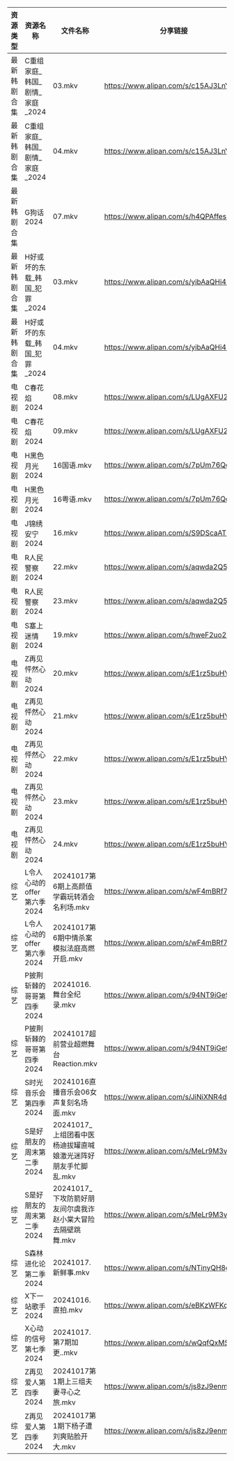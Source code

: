 | 资源类型   | 资源名称                | 文件名称                                  | 分享链接                                 | 更新时间                |
| ------ | ------------------- | ------------------------------------- | ------------------------------------ | ------------------- |
| 最新韩剧合集 | C重组家庭_韩国_剧情_家庭_2024 | 03.mkv                                | https://www.alipan.com/s/c15AJ3LnYiE | 2024-10-17 00:05:20 |
| 最新韩剧合集 | C重组家庭_韩国_剧情_家庭_2024 | 04.mkv                                | https://www.alipan.com/s/c15AJ3LnYiE | 2024-10-17 00:05:19 |
| 最新韩剧合集 | G狗话2024             | 07.mkv                                | https://www.alipan.com/s/h4QPAffesJn | 2024-10-17 12:05:27 |
| 最新韩剧合集 | H好或坏的东载_韩国_犯罪_2024  | 03.mkv                                | https://www.alipan.com/s/yibAaQHi4z2 | 2024-10-17 12:05:29 |
| 最新韩剧合集 | H好或坏的东载_韩国_犯罪_2024  | 04.mkv                                | https://www.alipan.com/s/yibAaQHi4z2 | 2024-10-17 12:05:29 |
| 电视剧    | C春花焰2024            | 08.mkv                                | https://www.alipan.com/s/LUgAXFU2qtc | 2024-10-17 14:05:13 |
| 电视剧    | C春花焰2024            | 09.mkv                                | https://www.alipan.com/s/LUgAXFU2qtc | 2024-10-17 14:05:13 |
| 电视剧    | H黑色月光2024           | 16国语.mkv                              | https://www.alipan.com/s/7pUm76Qoqso | 2024-10-17 14:05:34 |
| 电视剧    | H黑色月光2024           | 16粤语.mkv                              | https://www.alipan.com/s/7pUm76Qoqso | 2024-10-17 14:05:34 |
| 电视剧    | J锦绣安宁2024           | 16.mkv                                | https://www.alipan.com/s/S9DScaATSGS | 2024-10-17 19:05:33 |
| 电视剧    | R人民警察2024           | 22.mkv                                | https://www.alipan.com/s/aqwda2Q5cW8 | 2024-10-17 20:05:59 |
| 电视剧    | R人民警察2024           | 23.mkv                                | https://www.alipan.com/s/aqwda2Q5cW8 | 2024-10-17 20:05:58 |
| 电视剧    | S塞上迷情2024           | 19.mkv                                | https://www.alipan.com/s/hweF2uo2WDH | 2024-10-17 14:06:04 |
| 电视剧    | Z再见怦然心动2024         | 20.mkv                                | https://www.alipan.com/s/E1rz5buHYSs | 2024-10-17 19:06:20 |
| 电视剧    | Z再见怦然心动2024         | 21.mkv                                | https://www.alipan.com/s/E1rz5buHYSs | 2024-10-17 19:06:20 |
| 电视剧    | Z再见怦然心动2024         | 22.mkv                                | https://www.alipan.com/s/E1rz5buHYSs | 2024-10-17 19:06:19 |
| 电视剧    | Z再见怦然心动2024         | 23.mkv                                | https://www.alipan.com/s/E1rz5buHYSs | 2024-10-17 19:06:19 |
| 电视剧    | Z再见怦然心动2024         | 24.mkv                                | https://www.alipan.com/s/E1rz5buHYSs | 2024-10-17 19:06:18 |
| 综艺     | L令人心动的offer第六季2024  | 20241017第6期上高颜值学霸玩转酒会名利场.mkv          | https://www.alipan.com/s/wF4mBRf7vAS | 2024-10-17 16:06:38 |
| 综艺     | L令人心动的offer第六季2024  | 20241017第6期中情杀案模拟法庭高燃开启.mkv           | https://www.alipan.com/s/wF4mBRf7vAS | 2024-10-17 16:06:38 |
| 综艺     | P披荆斩棘的哥哥第四季2024     | 20241016.舞台全纪录.mkv                    | https://www.alipan.com/s/94NT9iGe94e | 2024-10-17 16:07:11 |
| 综艺     | P披荆斩棘的哥哥第四季2024     | 20241017超前营业超燃舞台Reaction.mkv          | https://www.alipan.com/s/94NT9iGe94e | 2024-10-17 16:07:11 |
| 综艺     | S时光音乐会第四季2024       | 20241016直播音乐会06女声复刻名场面.mkv            | https://www.alipan.com/s/JiNiXNR4dny | 2024-10-17 08:07:25 |
| 综艺     | S是好朋友的周末第二季2024     | 20241017_上组团看中医杨迪拔罐直喊娘激光迷阵好朋友手忙脚乱.mkv | https://www.alipan.com/s/MeLr9M3vuvt | 2024-10-17 16:07:21 |
| 综艺     | S是好朋友的周末第二季2024     | 20241017_下攻防箭好朋友间尔虞我诈赵小棠大冒险去隔壁跳舞.mkv  | https://www.alipan.com/s/MeLr9M3vuvt | 2024-10-17 16:07:21 |
| 综艺     | S森林进化论第二季2024       | 20241017.新鲜事.mkv                      | https://www.alipan.com/s/NTinyQH8gfp | 2024-10-17 16:07:24 |
| 综艺     | X下一站歌手2024          | 20241016.直拍.mkv                       | https://www.alipan.com/s/eBKzWFKqm82 | 2024-10-17 16:07:43 |
| 综艺     | X心动的信号第七季2024       | 20241017.第7期加更..mkv                   | https://www.alipan.com/s/wQqfQxMS8Sx | 2024-10-17 16:07:51 |
| 综艺     | Z再见爱人第四季2024        | 20241017第1期上三组夫妻寻心之旅.mkv              | https://www.alipan.com/s/js8zJ9enmDc | 2024-10-17 16:08:02 |
| 综艺     | Z再见爱人第四季2024        | 20241017第1期下杨子遭刘爽贴脸开大.mkv             | https://www.alipan.com/s/js8zJ9enmDc | 2024-10-17 16:08:01 |
